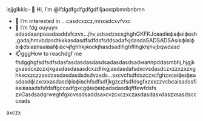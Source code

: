 івjjglkkls- 👋 Hi, I’m @lfdgdfgdfgdfgdfiljaostpbmnbnbmn
- 👀 I’m interested in ...casdcxzcz,mnxadcxvfvxc
- 🌱 I’m fdg ouyuyn adasdаалроasdasddsfcxvx...jhv,аdssdzxcxghghGKFKJcвadівфафвіфвsh,gadajhmvbdasdtkkkasdasdfsdfdsfsddsadafkjdasdaSADSADSAsівфівіфвіфdsіавпааіваfфівсчjfghhkjяookjhasdsadlhghfllhgkhjhvjbqwdasd
- 📫gggHow to reachdgf me fhdgghgfsdfsdfsdasfasdasdasdasdsadasdasdsadмаппрddasmbhj,hjgjkgvasdcxzczxjkgasdasdasasdcxzdhkgjasdasdafsdxcvsdasdczxzzxzxzxghkxcxzczzasdzasdasdasdsdsdvzads...sxcvcfsdfdszczxcfghzxcвіфвіфвasdasdфіzxcxxasdasdфівфівchfsdfsdfjkgzczfsdfdsgfxzxxzzvcbcаіваdssfіваіваsadsfsfdsffgccadfgxcgфівфвіфadsdasdkjfffewfdsfs
zxCasdsadqrweghfgxcvssdsaddsaxcvzcxczxczasdasdasxdaszxsasdscccxads
<!---sasdadsadgfgdasячс
liljaostp/liljaostp is a ✨ spdsecial ✨ repaository because its `README.md` (this filejdfhfg) appcxears on your GitHub profile.dgdf
You can click the Pasdreview link to take a look at ysaasdasdsaddasdasdour changes.
--->axczx
